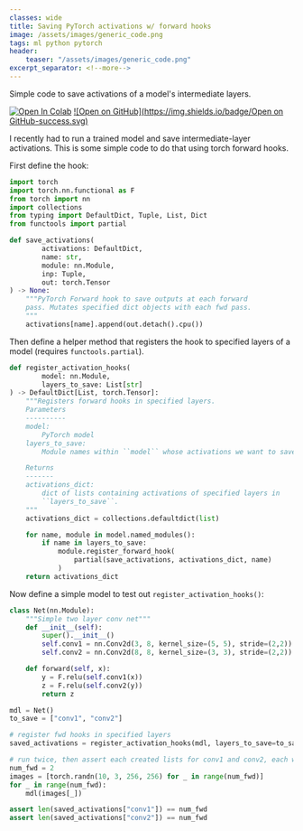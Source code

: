 ```yaml
---
classes: wide
title: Saving PyTorch activations w/ forward hooks
image: /assets/images/generic_code.png
tags: ml python pytorch
header:
    teaser: "/assets/images/generic_code.png"
excerpt_separator: <!--more-->
---
```

Simple code to save activations of a model's intermediate layers.
<!--more-->

[![Open In Colab](https://colab.research.google.com/assets/colab-badge.svg)](https://colab.research.google.com/github/lyndond/lyndond.github.io/blob/master/code/2021-04-14-saving-activations.ipynb)
[![Open on GitHub](https://img.shields.io/badge/Open on GitHub-success.svg)](https://github.com/lyndond/lyndond.github.io/blob/master/code/2021-04-14-saving-activations.ipynb)

I recently had to run a trained model and save intermediate-layer activations.
This is some simple code to do that using torch forward hooks.

First define the hook:

```python
import torch
import torch.nn.functional as F
from torch import nn
import collections
from typing import DefaultDict, Tuple, List, Dict
from functools import partial

def save_activations(
        activations: DefaultDict,
        name: str,
        module: nn.Module,
        inp: Tuple,
        out: torch.Tensor
) -> None:
    """PyTorch Forward hook to save outputs at each forward
    pass. Mutates specified dict objects with each fwd pass.
    """
    activations[name].append(out.detach().cpu())
```

Then define a helper method that registers the hook to specified layers of a model
(requires `functools.partial`).

```python
def register_activation_hooks(
        model: nn.Module,
        layers_to_save: List[str]
) -> DefaultDict[List, torch.Tensor]:
    """Registers forward hooks in specified layers.
    Parameters
    ----------
    model:
        PyTorch model
    layers_to_save:
        Module names within ``model`` whose activations we want to save.

    Returns
    -------
    activations_dict:
        dict of lists containing activations of specified layers in
        ``layers_to_save``.
    """
    activations_dict = collections.defaultdict(list)

    for name, module in model.named_modules():
        if name in layers_to_save:
            module.register_forward_hook(
                partial(save_activations, activations_dict, name)
            )
    return activations_dict
```

Now define a simple model to test out `register_activation_hooks()`:

```python
class Net(nn.Module):
    """Simple two layer conv net"""
    def __init__(self):
        super().__init__()
        self.conv1 = nn.Conv2d(3, 8, kernel_size=(5, 5), stride=(2,2))
        self.conv2 = nn.Conv2d(8, 8, kernel_size=(3, 3), stride=(2,2))

    def forward(self, x):
        y = F.relu(self.conv1(x))
        z = F.relu(self.conv2(y))
        return z

mdl = Net()
to_save = ["conv1", "conv2"]

# register fwd hooks in specified layers
saved_activations = register_activation_hooks(mdl, layers_to_save=to_save)

# run twice, then assert each created lists for conv1 and conv2, each with length 2
num_fwd = 2
images = [torch.randn(10, 3, 256, 256) for _ in range(num_fwd)]
for _ in range(num_fwd):
    mdl(images[_])

assert len(saved_activations["conv1"]) == num_fwd
assert len(saved_activations["conv2"]) == num_fwd
```
